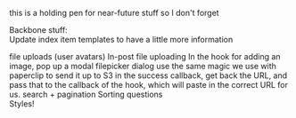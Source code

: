 this is a holding pen for near-future stuff so I don't forget

Backbone stuff:  
  Update index item templates to have a little more information

  file uploads (user avatars)
  In-post file uploading
    In the hook for adding an image, pop up a modal filepicker dialog
    use the same magic we use with paperclip to send it up to S3
    in the success callback, get back the URL, and pass that to the callback
    of the hook, which will paste in the correct URL for us.
  search + pagination
  Sorting questions  
  Styles!
